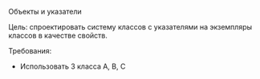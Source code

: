Объекты и указатели

Цель: спроектировать систему классов с указателями на экземпляры классов в качестве свойств.

Требования:

 - Использовать 3 класса А, В, С
